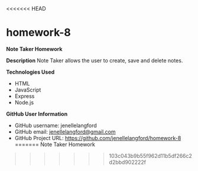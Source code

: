 <<<<<<< HEAD
# homework-8
**Note Taker Homework**

**Description**
Note Taker allows the user to create, save and delete notes.

**Technologies Used**
* HTML
* JavaScript
* Express
* Node.js


**GitHub User Information**
* GitHub username: jenellelangford
* GitHub email: jenellelangford@gmail.com
* GitHub Project URL: https://github.com/jenellelangford/homework-8
=======
Note Taker Homework
>>>>>>> 103c043b9b55f962d11b5df266c2d2bbd902222f


